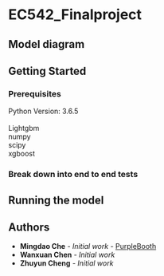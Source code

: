 # EC542_Finalproject


## Model diagram



## Getting Started


### Prerequisites

Python Version: 3.6.5<br>		
Lightgbm<br>
numpy<br>
scipy<br>
xgboost<br>

### Break down into end to end tests


## Running the model

 

## Authors

* **Mingdao Che** - *Initial work* - [PurpleBooth](https://github.com/mdche001/EC542_Finalproject)
* **Wanxuan Chen** - *Initial work*
* **Zhuyun Cheng** - *Initial work*
